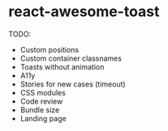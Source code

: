# react-awesome-toast

TODO:
- Custom positions
- Custom container classnames
- Toasts without animation
- A11y
- Stories for new cases (timeout)
- CSS modules
- Code review
- Bundle size
- Landing page
